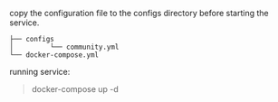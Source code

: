 
copy the configuration file to the configs directory before starting the service.

```
├── configs
│         └── community.yml
└── docker-compose.yml
```

running service:

> docker-compose up -d
